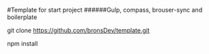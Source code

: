 #Template for start project
######Gulp, compass, brouser-sync and boilerplate

git clone https://github.com/bronsDev/template.git

npm install
